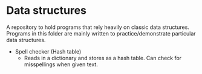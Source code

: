# Data structures
A repository to hold programs that rely heavily on classic data structures. Programs in this folder are mainly written to practice/demonstrate particular data structures.

- Spell checker (Hash table)
    - Reads in a dictionary and stores as a hash table. Can check for misspellings when given text.